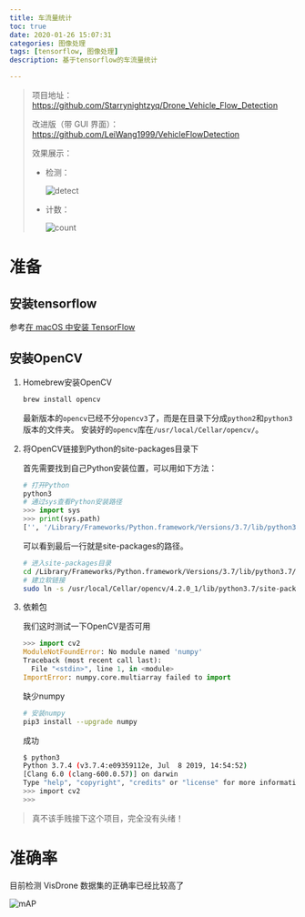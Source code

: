 ```yaml
---
title: 车流量统计
toc: true
date: 2020-01-26 15:07:31
categories: 图像处理
tags: [tensorflow, 图像处理]
description: 基于tensorflow的车流量统计

---
```


> 项目地址：https://github.com/Starrynightzyq/Drone_Vehicle_Flow_Detection
>
> 改进版（带 GUI 界面）：https://github.com/LeiWang1999/VehicleFlowDetection
>
> 效果展示：
>
> - 检测：
>
>   ![detect](https://github.com/Starrynightzyq/Drone_Vehicle_Flow_Detection/raw/master/docs/images/detect.gif)
>
> - 计数：
>
>   ![count](https://github.com/Starrynightzyq/Drone_Vehicle_Flow_Detection/raw/master/docs/images/counting.gif)

# 准备

## 安装tensorflow

参考[在 macOS 中安装 TensorFlow](https://tensorflow.juejin.im/install/install_mac.html)

## 安装OpenCV

1. Homebrew安装OpenCV

   ~~~bash
   brew install opencv
   ~~~

   最新版本的`opencv`已经不分`opencv3`了，而是在目录下分成`python2`和`python3`版本的文件夹。
   安装好的`opencv`库在`/usr/local/Cellar/opencv/`。

2. 将OpenCV链接到Python的site-packages目录下

   首先需要找到自己Python安装位置，可以用如下方法：

   ~~~python
   # 打开Python
   python3
   # 通过sys查看Python安装路径
   >>> import sys
   >>> print(sys.path)
   ['', '/Library/Frameworks/Python.framework/Versions/3.7/lib/python37.zip', '/Library/Frameworks/Python.framework/Versions/3.7/lib/python3.7', '/Library/Frameworks/Python.framework/Versions/3.7/lib/python3.7/lib-dynload', '/Library/Frameworks/Python.framework/Versions/3.7/lib/python3.7/site-packages']
   ~~~

   可以看到最后一行就是site-packages的路径。

   ~~~bash
   # 进入site-packages目录
   cd /Library/Frameworks/Python.framework/Versions/3.7/lib/python3.7/site-packages
   # 建立软链接
   sudo ln -s /usr/local/Cellar/opencv/4.2.0_1/lib/python3.7/site-packages/cv2/python-3.7/cv2.cpython-37m-darwin.so cv2.so
   ~~~

3. 依赖包

   我们这时测试一下OpenCV是否可用

   ~~~python
   >>> import cv2
   ModuleNotFoundError: No module named 'numpy'
   Traceback (most recent call last):
     File "<stdin>", line 1, in <module>
   ImportError: numpy.core.multiarray failed to import
   ~~~

   缺少numpy

   ~~~bash
   # 安装numpy
   pip3 install --upgrade numpy
   ~~~

   成功

   ~~~bash
   $ python3
   Python 3.7.4 (v3.7.4:e09359112e, Jul  8 2019, 14:54:52)
   [Clang 6.0 (clang-600.0.57)] on darwin
   Type "help", "copyright", "credits" or "license" for more information.
   >>> import cv2
   >>>
   ~~~

> 真不该手贱接下这个项目，完全没有头绪！



# 准确率

目前检测 VisDrone 数据集的正确率已经比较高了

![mAP](https://github.com/Starrynightzyq/Drone_Vehicle_Flow_Detection/blob/master/mAP/mAP.png)






